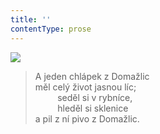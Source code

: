 ```yaml
---
title: ''
contentType: prose
---
```


![](../Images/088.jpg)

> A jeden chlápek z Domažlic  
> měl celý život jasnou líc;  
>          seděl si v rybníce,  
>          hleděl si sklenice  
> a pil z ní pivo z Domažlic.
